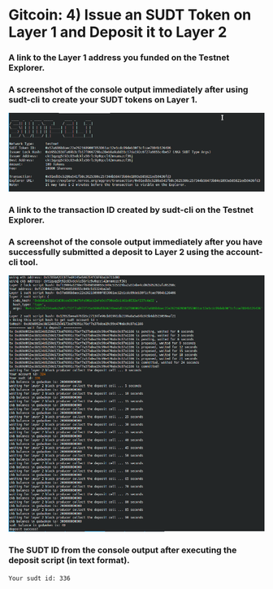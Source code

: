 # Gitcoin: 4) Issue an SUDT Token on Layer 1 and Deposit it to Layer 2

### A link to the Layer 1 address you funded on the Testnet Explorer.
[](https://explorer.nervos.org/aggron/address/ckt1qyqg5t92c83vdckls56rlc9y0qccl42mnamszcf36j)

### A screenshot of the console output immediately after using sudt-cli to create your SUDT tokens on Layer 1.
![](assets/sudt-issue.png)

### A link to the transaction ID created by sudt-cli on the Testnet Explorer.
[](https://explorer.nervos.org/aggron/transaction/0x01edb5cb286a541fb8c3625386c257344b58473b84e1893a585821ed59436fd3)

### A screenshot of the console output immediately after you have successfully submitted a deposit to Layer 2 using the account-cli tool.
![](assets/sudt-layer2.png)

### The SUDT ID from the console output after executing the deposit script (in text format).
`Your sudt id: 336`
